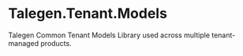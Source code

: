 # Talegen.Tenant.Models
Talegen Common Tenant Models Library used across multiple tenant-managed products.  

